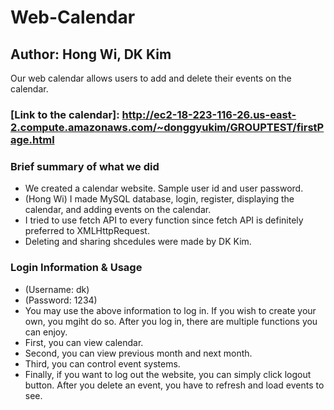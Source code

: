 # Web-Calendar
## Author: Hong Wi, DK Kim

Our web calendar allows users to add and delete their events on the calendar.

### [Link to the calendar]: <http://ec2-18-223-116-26.us-east-2.compute.amazonaws.com/~donggyukim/GROUPTEST/firstPage.html>
   
### Brief summary of what we did
- We created a calendar website. Sample user id and user password.
- (Hong Wi) I made MySQL database, login, register, displaying the calendar, and adding events on the calendar. 
- I tried to use fetch API to every function since fetch API is definitely preferred to XMLHttpRequest.
- Deleting and sharing shcedules were made by DK Kim. 

### Login Information & Usage
- (Username: dk) 
- (Password: 1234) 
- You may use the above information to log in. If you wish to create your own, you mgiht do so. After you log in, there are multiple functions you can enjoy. 
- First, you can view calendar. 
- Second, you can view previous month and next month. 
- Third, you can control event systems. 
- Finally, if you want to log out the website, you can simply click logout button. After you delete an event, you have to refresh and load events to see.

